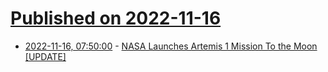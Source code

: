 # [Published on 2022-11-16](index.md)

* [2022-11-16, 07:50:00](https://science.slashdot.org/story/22/11/16/0057240/nasa-launches-artemis-1-mission-to-the-moon-update?utm_source=rss1.0mainlinkanon&utm_medium=feed) - [NASA Launches Artemis 1 Mission To the Moon [UPDATE]](https://science.slashdot.org/story/22/11/16/0057240/nasa-launches-artemis-1-mission-to-the-moon-update?utm_source=rss1.0mainlinkanon&utm_medium=feed)
